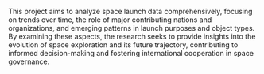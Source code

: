 This project aims to analyze space launch data comprehensively, focusing on trends over time, the 
role of major contributing nations and organizations, and emerging patterns in launch purposes 
and object types. By examining these aspects, the research seeks to provide insights into the 
evolution of space exploration and its future trajectory, contributing to informed decision-making 
and fostering international cooperation in space governance.
